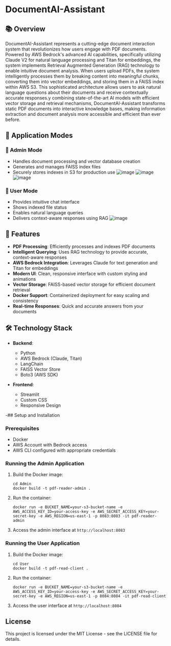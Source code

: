 # DocumentAI-Assistant
## 📚 Overview
DocumentAI-Assistant represents a cutting-edge document interaction system that revolutionizes how users engage with PDF documents. Powered by AWS Bedrock's advanced AI capabilities, specifically utilizing Claude V2 for natural language processing and Titan for embeddings, the system implements Retrieval Augmented Generation (RAG) technology to enable intuitive document analysis. When users upload PDFs, the system intelligently processes them by breaking content into meaningful chunks, converting them into vector embeddings, and storing them in a FAISS index within AWS S3. This sophisticated architecture allows users to ask natural language questions about their documents and receive contextually accurate responses.y combining state-of-the-art AI models with efficient vector storage and retrieval mechanisms, DocumentAI-Assistant transforms static PDF documents into interactive knowledge bases, making information extraction and document analysis more accessible and efficient than ever before.

## 🔄 Application Modes

### 💾 Admin Mode
- Handles document processing and vector database creation
- Generates and manages FAISS index files
- Securely stores indexes in S3 for production use
![image](https://github.com/user-attachments/assets/21bea9a5-0a94-405f-b849-b5c1d3cc2b57)
![image](https://github.com/user-attachments/assets/e4e4dea9-f372-46bf-a599-a13c4842ca18)
![image](https://github.com/user-attachments/assets/12f0b201-0ccd-428e-a383-3ef95a846f6d)

### 👤 User Mode
- Provides intuitive chat interface
- Shows indexed file status
- Enables natural language queries
- Delivers context-aware responses using RAG
  ![image](https://github.com/user-attachments/assets/ba798820-21ab-4803-bde4-5530fc28b1c9)

## 🚀 Features

- **PDF Processing**: Efficiently processes and indexes PDF documents
- **Intelligent Querying**: Uses RAG technology to provide accurate, context-aware responses
- **AWS Bedrock Integration**: Leverages Claude for text generation and Titan for embeddings
- **Modern UI**: Clean, responsive interface with custom styling and animations
- **Vector Storage**: FAISS-based vector storage for efficient document retrieval
- **Docker Support**: Containerized deployment for easy scaling and consistency
- **Real-time Responses**: Quick and accurate answers from your documents

## 🛠️ Technology Stack

- **Backend**:
  - Python
  - AWS Bedrock (Claude, Titan)
  - LangChain
  - FAISS Vector Store
  - Boto3 (AWS SDK)

- **Frontend**:
  - Streamlit
  - Custom CSS
  - Responsive Design

-## Setup and Installation

### Prerequisites

- Docker
- AWS Account with Bedrock access
- AWS CLI configured with appropriate credentials

### Running the Admin Application

1. Build the Docker image:
   ```
   cd Admin
   docker build -t pdf-reader-admin .
   ```

2. Run the container:
   ```
   docker run -e BUCKET_NAME=your-s3-bucket-name -e AWS_ACCESS_KEY_ID=your-access-key -e AWS_SECRET_ACCESS_KEY=your-secret-key -e AWS_REGION=us-east-1 -p 8083:8083 -it pdf-reader-admin
   ```

3. Access the admin interface at `http://localhost:8083`

### Running the User Application

1. Build the Docker image:
   ```
   cd User
   docker build -t pdf-read-client .
   ```

2. Run the container:
   ```
   docker run -e BUCKET_NAME=your-s3-bucket-name -e AWS_ACCESS_KEY_ID=your-access-key -e AWS_SECRET_ACCESS_KEY=your-secret-key -e AWS_REGION=us-east-1 -p 8084:8084 -it pdf-read-client
   ```

3. Access the user interface at `http://localhost:8084`

## License

This project is licensed under the MIT License - see the LICENSE file for details.

